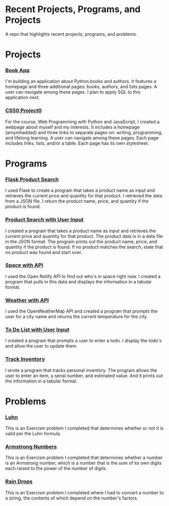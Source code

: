 # Recent Projects, Programs, and Projects
A repo that highlights recent projects, programs, and problems.

# Projects
### [Book App](https://github.com/amymhaddad/upcase_booklist_app)

I'm building an application about Python books and authors. It features a homepage and three additional pages: books, authors, and lists pages. A user can navigate among these pages. I plan to apply SQL to this application next. 

### [CS50 Project0](https://github.com/amymhaddad/cs50_project0)

For the course, Web Programming with Python and JavaScript, I created a webpage about myself and my interests. It includes a homepage (amymhaddad) and three links to separate pages on: writing, programming, and lifelong learning. A user can navigate among these pages. Each page includes links, lists, and/or a table. Each page has its own stylesheet.

# Programs
### [Flask Product Search](https://github.com/amymhaddad/exercises_for_programmers_2019)
I used Flask to create a program that takes a product name as input and retrieves the current price and quantity for that product. I retrieved the data from a JSON file. I return the product name, price, and quantity if the product is found. 

### [Product Search with User Input](https://github.com/amymhaddad/exercises_for_programmers_2019)
I created a program that takes a product name as input and retrieves the current price and quantity for that product. The product data is in a data file in the JSON format. The program prints out the product name, price, and quantity if the product is found. If no product matches the search, state that no product was found and start over.

### [Space with API](https://github.com/amymhaddad/exercises_for_programmers_2019)
I used the Open Notify API to find out who's in space right now. I created a program that pulls in this data and displays the information in a tabular format.

### [Weather with API](https://github.com/amymhaddad/exercises_for_programmers_2019)
I used the OpenWeatherMap API and created a program that prompts the user for a city name and returns the current temperature for the city.

### [To Do List with User Input](https://github.com/amymhaddad/exercises_for_programmers_2019)
I created a program that prompts a user to enter a todo. I display the todo's and allow the user to update them. 

### [Track Inventory](https://github.com/amymhaddad/exercises_for_programmers_2019)
I wrote a program that tracks personal inventory. The program allows the user to enter an item, a serial number, and estimated value. And it prints out the information in a tabular format.

# Problems
### [Luhn](https://github.com/amymhaddad/exercism)
This is an Exercism problem I completed that determines whether or not it is valid per the Luhn formula.

### [Armstrong Numbers](https://github.com/amymhaddad/exercism)
This is an Exercism problem I completed that determines whether a number is an Armstrong number, which is a number that is the sum of its own digits each raised to the power of the number of digits.

### [Rain Drops](https://github.com/amymhaddad/exercism)
This is an Exercism problem I completed where I had to convert a number to a string, the contents of which depend on the number's factors.
